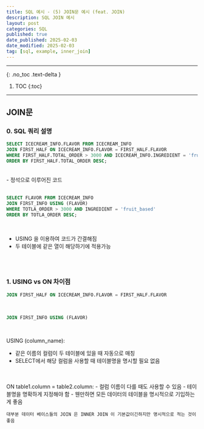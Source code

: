 ```yaml
---
title: SQL 예시 - (5) JOIN문 예시 (feat. JOIN)
description: SQL JOIN 예시
layout: post
categories: SQL
published: true
date_published: 2025-02-03
date_modified: 2025-02-03
tag: [sql, example, inner_join]
---
```

---
{: .no_toc .text-delta }

1. TOC
{:toc}
---

<!-- 글의 제목은 ##
    나머지 큰 제목은 ###
    이후 나머지는 3개이상 -->

## JOIN문

### 0. SQL 쿼리 설명
```sql
SELECT ICECREAM_INFO.FLAVOR FROM ICECREAM_INFO
JOIN FIRST_HALF ON ICECREAM_INFO.FLAVOR = FIRST_HALF.FLAVOR
WHERE FIRST_HALF.TOTAL_ORDER > 3000 AND ICECREAM_INFO.INGREDIENT = 'fruit_based'
ORDER BY FIRST_HALF.TOTAL_ORDER DESC;
```
<br>
- 정석으로 이루어진 코드
<br>
<br>

```sql
SELECT FLAVOR FROM ICECREAM_INFO
JOIN FIRST_INFO USING (FLAVOR)
WHERE TOTLA_ORDER > 3000 AND INGREDIENT = 'fruit_based'
ORDER BY TOTLA_ORDER DESC;
```
<br>

- USING 을 이용하여 코드가 간결해짐
- 두 테이블에 같은 열이 해당하기에 적용가능
<br>
<br>

### 1. USING vs ON 차이점
```sql
JOIN FIRST_HALF ON ICECREAM_INFO.FLAVOR = FIRST_HALF.FLAVOR
```
<br>

```sql
JOIN FIRST_INFO USING (FLAVOR)
```
<br>

USING (column_name):
- 같은 이름의 컬럼이 두 테이블에 있을 때 자동으로 매칭
- SELECT에서 해당 컬럼을 사용할 때 테이블명을 명시할 필요 없음
<br>
<br>
ON table1.column = table2.column:
- 컬럼 이름이 다를 때도 사용할 수 있음
- 테이블명을 명확하게 지정해야 함
- 웬만하면 모든 데이터의 테이블을 명시적으로 기입하는게 좋음
<br>

`대부분 데이터 베이스들의 JOIN 은 INNER JOIN 이 기본값이긴하지만 명시적으로 적는 것이 좋음`